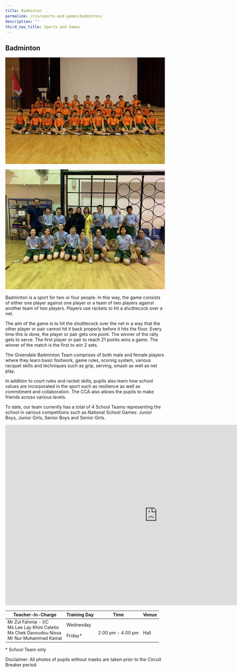 ```yaml
---
title: Badminton
permalink: /cca/sports-and-games/badminton/
description: ""
third_nav_title: Sports and Games
---
```

## **Badminton**

![](/images/CCA/Badminton%20(1).jpg)

![](/images/CCA/Badminton%20(2).jpg)


Badminton is a sport for two or four people. In this way, the game consists of either one player against one player or a team of two players against another team of two players. Players use rackets to hit a shuttlecock over a net.

  

The aim of the game is to hit the shuttlecock over the net in a way that the other player or pair cannot hit it back properly before it hits the floor. Every time this is done, the player or pair gets one point. The winner of the rally gets to serve. The first player or pair to reach 21 points wins a game. The winner of the match is the first to win 2 sets.

  

The Greendale Badminton Team comprises of both male and female players where they learn basic footwork, game rules, scoring system, various racquet skills and techniques such as grip, serving, smash as well as net play.

  

In addition to court rules and racket skills, pupils also learn how school values are incorporated in the sport such as resilience as well as commitment and collaboration. The CCA also allows the pupils to make friends across various levels.

  

To date, our team currently has a total of 4 School Teams representing the school in various competitions such as National School Games: Junior Boys, Junior Girls, Senior Boys and Senior Girls.

<iframe allowfullscreen="true" height="569" width="960" frameborder="0" src="https://docs.google.com/presentation/d/e/2PACX-1vTxtwWE9lQlq_hirtG3yOYzLdT0BfGlUD2tIGZwoHJ8WEk2mUer9jf4iJP6MCchv7bHaAB77tyXRshC/embed?start=true&amp;loop=true&amp;delayms=5000"></iframe>

<br>

<table>
<thead>
  <tr>
    <th>Teacher-In-Charge</th>
    <th>Training Day</th>
    <th>Time</th>
    <th>Venue</th>
  </tr>
</thead>
<tbody>
  <tr>
    <td>Mr Zul Fahmie - I/C<br>Ms Lee Lay Khim Celetio<br>Ms Chek Davoudou Nissa<br>Mr Nur Muhammad Kamal<br></td>
    <td>Wednesday<br><br>Friday*</td>
    <td><br>2.00 pm - 4.00 pm<br></td>
    <td><br>Hall</td>
  </tr>
</tbody>
</table>

\* School Team only

  

Disclaimer: All photos of pupils without masks are taken prior to the Circuit Breaker period.